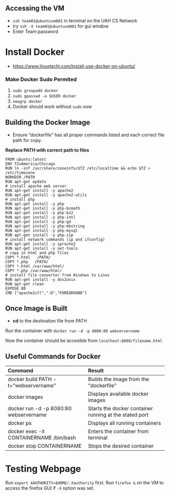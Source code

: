 ## Accessing the VM
- `ssh team01@ubuntuvm001` in terminal on the UAH CS Network
-   try `ssh -X team01@ubuntuvm001` for gui window
- Enter Team password

# Install Docker
- https://www.linuxtechi.com/install-use-docker-on-ubuntu/

### Make Docker Sudo Permited

1. `sudo groupadd docker`
2. `sudo gpasswd -a $USER docker`
3. `newgrp docker`
4. Docker should work without `sudo` now

## Building the Docker Image
- Ensure "dockerfile" has all proper commands listed and each correct file path for copy.

**Replace PATH with correct path to files**
```
FROM ubuntu:latest
ENV TZ=America/Chicago
RUN ln -snf /usr/share/zoneinfo/$TZ /etc/localtime && echo $TZ > /etc/timezone
WORKDIR /PATH
RUN apt-get update
# install apache web server
RUN apt-get install -y apache2
RUN apt-get install -y apache2-utils
# install php
RUN apt-get install -y php
RUN apt-get install -y php-bcmath
RUN apt-get install -y php-bz2
RUN apt-get install -y php-intl
RUN apt-get install -y php-gd
RUN apt-get install -y php-mbstring
RUN apt-get install -y php-mysql
RUN apt-get install -y php-zip
# install network commands (ip and ifconfig)
RUN apt-get install -y iproute2
RUN apt-get install -y net-tools
# copy in html and php files
COPY *.html   /PATH/
COPY *.php   /PATH/
COPY *.html /var/www/html/ 
COPY *.php /var/www/html/ 
# install file converter from Windows to Linux
RUN apt-get install -y dos2unix
RUN apt-get clean
EXPOSE 80
CMD ["apache2ctl","-D","FOREGROUND"]
```

## Once Image is Built

- **cd** to the destination file from PATH

Run the container with `docker run -d -p 8080:80 webservername`

Now the container should be accesible from `localhost:8080/filename.html`

## Useful Commands for Docker

| Command | Result |
| :--- | :--- |
| docker build PATH -t="webservername" | Builds the image from the "dockerfile" |
| docker images | Displays available docker images |
| docker run -d -p 8080:80 webservername | Starts the docker container running at the stated port |
| docker ps | Displays all running containers |
| docker exec -it CONTAINERNAME /bin/bash | Enters the container from terminal |
| docker stop CONTAINERNAME | Stops the desired container |

# Testing Webpage
Run `export XAUTHORITY=$HOME/.Xauthority` first. 
Run `firefox &` on the VM to access the firefox GUI if `-X` option was set.
